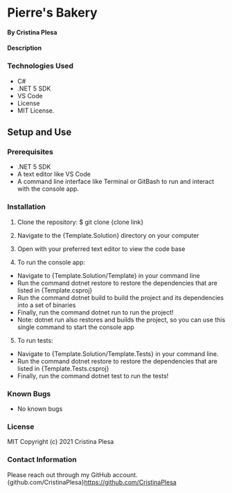 # Pierre's Bakery

#### By Cristina Plesa

#### Description

### Technologies Used

* C#
* .NET 5 SDK
* VS Code
* License
* MIT License.

## Setup and Use

### Prerequisites

* .NET 5 SDK
* A text editor like VS Code
* A command line interface like Terminal or GitBash to run and interact with the console app.

### Installation

1. Clone the repository: $ git clone {clone link}
2. Navigate to the {Template.Solution} directory on your computer
3. Open with your preferred text editor to view the code base

4. To run the console app:
  * Navigate to {Template.Solution/Template} in your command line
  * Run the command dotnet restore to restore the dependencies that are listed in {Template.csproj}
  * Run the command dotnet build to build the project and its dependencies into a set of binaries
  * Finally, run the command dotnet run to run the project!
  * Note: dotnet run also restores and builds the project, so you can use this single command to start the console app
5. To run tests:
  * Navigate to {Template.Solution/Template.Tests} in your command line.
  * Run the command dotnet restore to restore the dependencies that are listed in {Template.Tests.csproj}
  * Finally, run the command dotnet test to run the tests!

### Known Bugs

* No known bugs

### License

MIT Copyright (c) 2021 Cristina Plesa

### Contact Information

Please reach out through my GitHub account.
{github.com/CristinaPlesa}https://github.com/CristinaPlesa